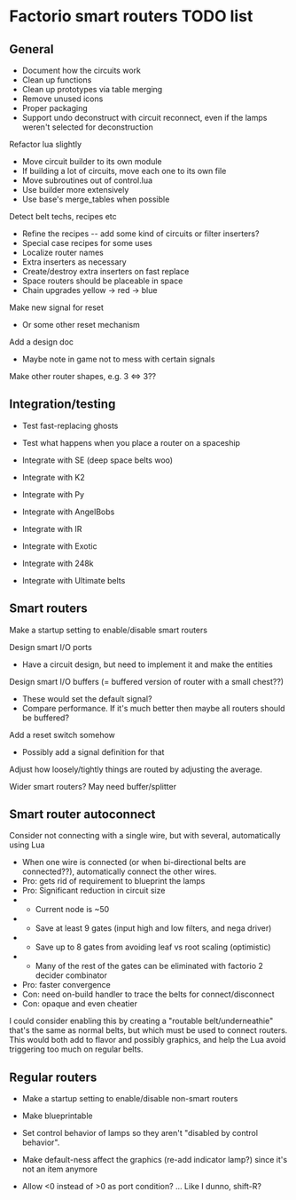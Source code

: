 # Factorio smart routers TODO list

## General
* Document how the circuits work
* Clean up functions
* Clean up prototypes via table merging
* Remove unused icons
* Proper packaging
* Support undo deconstruct with circuit reconnect, even if the lamps weren't selected for deconstruction

Refactor lua slightly
* Move circuit builder to its own module
* If building a lot of circuits, move each one to its own file
* Move subroutines out of control.lua
* Use builder more extensively
* Use base's merge_tables when possible

Detect belt techs, recipes etc
* Refine the recipes -- add some kind of circuits or filter inserters?
* Special case recipes for some uses
* Localize router names
* Extra inserters as necessary
* Create/destroy extra inserters on fast replace
* Space routers should be placeable in space
* Chain upgrades yellow -> red -> blue

Make new signal for reset
* Or some other reset mechanism

Add a design doc
* Maybe note in game not to mess with certain signals

Make other router shapes, e.g. 3 <=> 3??

## Integration/testing

* Test fast-replacing ghosts
* Test what happens when you place a router on a spaceship

* Integrate with SE (deep space belts woo)
* Integrate with K2
* Integrate with Py
* Integrate with AngelBobs
* Integrate with IR
* Integrate with Exotic
* Integrate with 248k
* Integrate with Ultimate belts

## Smart routers
Make a startup setting to enable/disable smart routers

Design smart I/O ports
* Have a circuit design, but need to implement it and make the entities

Design smart I/O buffers (= buffered version of router with a small chest??)
* These would set the default signal?
* Compare performance.  If it's much better then maybe all routers should be buffered?

Add a reset switch somehow
* Possibly add a signal definition for that

Adjust how loosely/tightly things are routed by adjusting the average.

Wider smart routers?  May need buffer/splitter

## Smart router autoconnect

Consider not connecting with a single wire, but with several, automatically using Lua
* When one wire is connected (or when bi-directional belts are connected??), automatically connect the other wires.
* Pro: gets rid of requirement to blueprint the lamps
* Pro: Significant reduction in circuit size
* * Current node is ~50
* * Save at least 9 gates (input high and low filters, and nega driver)
* * Save up to 8 gates from avoiding leaf vs root scaling (optimistic)
* * Many of the rest of the gates can be eliminated with factorio 2 decider combinator
* Pro: faster convergence
* Con: need on-build handler to trace the belts for connect/disconnect
* Con: opaque and even cheatier

I could consider enabling this by creating a "routable belt/underneathie" that's the same as normal belts, but which must be used to connect routers.  This would both add to flavor and possibly graphics, and help the Lua avoid triggering too much on regular belts.

## Regular routers
* Make a startup setting to enable/disable non-smart routers

* Make blueprintable
* Set control behavior of lamps so they aren't "disabled by control behavior".
* Make default-ness affect the graphics (re-add indicator lamp?) since it's not an item anymore

* Allow <0 instead of >0 as port condition? ... Like I dunno, shift-R?
